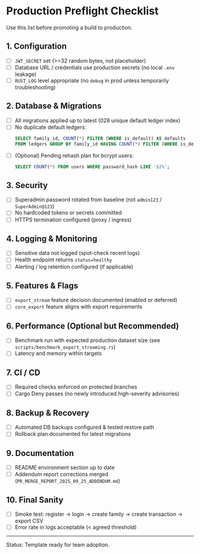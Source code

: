 # Production Preflight Checklist

Use this list before promoting a build to production.

## 1. Configuration
- [ ] `JWT_SECRET` set (>=32 random bytes, not placeholder)
- [ ] Database URL / credentials use production secrets (no local `.env` leakage)
- [ ] `RUST_LOG` level appropriate (no `debug` in prod unless temporarily troubleshooting)

## 2. Database & Migrations
- [ ] All migrations applied up to latest (028 unique default ledger index)
- [ ] No duplicate default ledgers:
  ```sql
  SELECT family_id, COUNT(*) FILTER (WHERE is_default) AS defaults
  FROM ledgers GROUP BY family_id HAVING COUNT(*) FILTER (WHERE is_default) > 1;
  ```
- [ ] (Optional) Pending rehash plan for bcrypt users:
  ```sql
  SELECT COUNT(*) FROM users WHERE password_hash LIKE '$2%';
  ```

## 3. Security
- [ ] Superadmin password rotated from baseline (not `admin123` / `SuperAdmin@123`)
- [ ] No hardcoded tokens or secrets committed
- [ ] HTTPS termination configured (proxy / ingress)

## 4. Logging & Monitoring
- [ ] Sensitive data not logged (spot-check recent logs) 
- [ ] Health endpoint returns `status=healthy`
- [ ] Alerting / log retention configured (if applicable)

## 5. Features & Flags
- [ ] `export_stream` feature decision documented (enabled or deferred)
- [ ] `core_export` feature aligns with export requirements

## 6. Performance (Optional but Recommended)
- [ ] Benchmark run with expected production dataset size (see `scripts/benchmark_export_streaming.rs`)
- [ ] Latency and memory within targets

## 7. CI / CD
- [ ] Required checks enforced on protected branches
- [ ] Cargo Deny passes (no newly introduced high-severity advisories)

## 8. Backup & Recovery
- [ ] Automated DB backups configured & tested restore path
- [ ] Rollback plan documented for latest migrations

## 9. Documentation
- [ ] README environment section up to date
- [ ] Addendum report corrections merged (`PR_MERGE_REPORT_2025_09_25_ADDENDUM.md`)

## 10. Final Sanity
- [ ] Smoke test: register → login → create family → create transaction → export CSV
- [ ] Error rate in logs acceptable (< agreed threshold)

---
Status: Template ready for team adoption.

